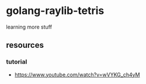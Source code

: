 # golang-raylib-tetris

learning more stuff

## resources

### tutorial
- https://www.youtube.com/watch?v=wVYKG_ch4yM